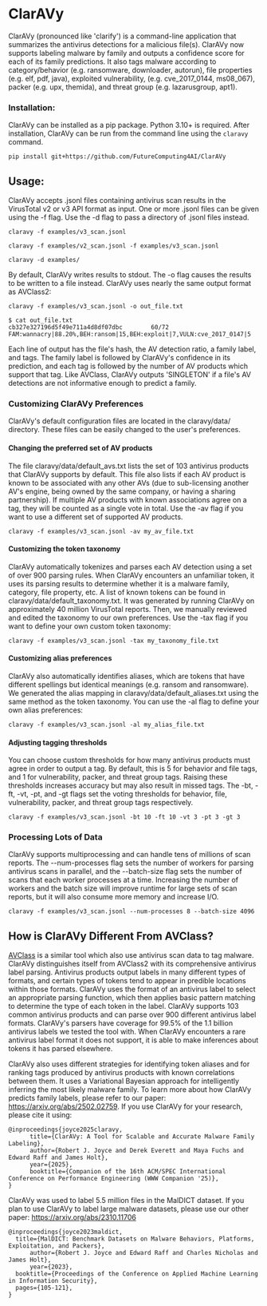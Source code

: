 # ClarAVy

ClarAVy (pronounced like 'clarify') is a command-line application that summarizes the antivirus detections for a malicious file(s). ClarAVy now supports labeling malware by family and outputs a confidence score for each of its family predictions. It also tags malware according to category/behavior (e.g. ransomware, downloader, autorun), file properties (e.g. elf, pdf, java), exploited vulnerability, (e.g. cve_2017_0144, ms08_067), packer (e.g. upx, themida), and threat group (e.g. lazarusgroup, apt1).

### Installation:

ClarAVy can be installed as a pip package. Python 3.10+ is required. After installation, ClarAVy can be run from the command line using the ```claravy``` command.
```
pip install git+https://github.com/FutureComputing4AI/ClarAVy
```

## Usage:

ClarAVy accepts .jsonl files containing antivirus scan results in the VirusTotal v2 or v3 API format as input. One or more .jsonl files can be given using the -f flag. Use the -d flag to pass a directory of .jsonl files instead.

```
claravy -f examples/v3_scan.jsonl
```

```
claravy -f examples/v2_scan.jsonl -f examples/v3_scan.jsonl
```

```
claravy -d examples/
```


By default, ClarAVy writes results to stdout. The -o flag causes the results to be written to a file instead. ClarAVy uses nearly the same output format as AVClass2:

```
claravy -f examples/v3_scan.jsonl -o out_file.txt
```

```
$ cat out_file.txt
cb327e327196d5f49e711a4d8df07dbc        60/72   FAM:wannacry|88.20%,BEH:ransom|15,BEH:exploit|7,VULN:cve_2017_0147|5
```

Each line of output has the file's hash, the AV detection ratio, a family label, and tags. The family label is followed by ClarAVy's confidence in its prediction, and each tag is followed by the number of AV products which support that tag. Like AVClass, ClarAVy outputs 'SINGLETON' if a file's AV detections are not informative enough to predict a family.

### Customizing ClarAVy Preferences

ClarAVy's default configuration files are located in the claravy/data/ directory. These files can be easily changed to the user's preferences.


#### Changing the preferred set of AV products
The file claravy/data/default_avs.txt lists the set of 103 antivirus products that ClarAVy supports by default. This file also lists if each AV product is known to be associated with any other AVs (due to sub-licensing another AV's engine, being owned by the same company, or having a sharing partnership). If multiple AV products with known associations agree on a tag, they will be counted as a single vote in total. Use the -av flag if you want to use a different set of supported AV products.

```
claravy -f examples/v3_scan.jsonl -av my_av_file.txt
```

#### Customizing the token taxonomy

ClarAVy automatically tokenizes and parses each AV detection using a set of over 900 parsing rules. When ClarAVy encounters an unfamiliar token, it uses its parsing results to determine whether it is a malware family, category, file property, etc. A list of known tokens can be found in claravy/data/default_taxonomy.txt. It was generated by running ClarAVy on approximately 40 million VirusTotal reports. Then, we manually reviewed and edited the taxonomy to our own preferences. Use the -tax flag if you want to  define your own custom token taxonomy:

```
claravy -f examples/v3_scan.jsonl -tax my_taxonomy_file.txt
```

#### Customizing alias preferences

ClarAVy also automatically identifies aliases, which are tokens that have different spellings but identical meanings (e.g. ransom and ransomware). We generated the alias mapping in claravy/data/default_aliases.txt using the same method as the token taxonomy. You can use the -al flag to define your own alias preferences:

```
claravy -f examples/v3_scan.jsonl -al my_alias_file.txt
```


#### Adjusting tagging thresholds

You can choose custom thresholds for how many antivirus products must agree in order to output a tag. By default, this is 5 for behavior and file tags, and 1 for vulnerability, packer, and threat group tags. Raising these thresholds increases accuracy but may also result in missed tags. The -bt, -ft, -vt, -pt, and -gt flags set the voting thresholds for behavior, file, vulnerability, packer, and threat group tags respectively.

```
claravy -f examples/v3_scan.jsonl -bt 10 -ft 10 -vt 3 -pt 3 -gt 3
```




### Processing Lots of Data

ClarAVy supports multiprocessing and can handle tens of millions of scan reports. The --num-processes flag sets the number of workers for parsing antivirus scans in parallel, and the --batch-size flag sets the number of scans that each worker processes at a time. Increasing the number of workers and the batch size will improve runtime for large sets of scan reports, but it will also consume more memory and increase I/O.

```
claravy -f examples/v3_scan.jsonl --num-processes 8 --batch-size 4096
```


## How is ClarAVy Different From AVClass?

[AVClass](https://github.com/malicialab/avclass) is a similar tool which also use antivirus scan data to tag malware. ClarAVy distinguishes itself from AVClass2 with its comprehensive antivirus label parsing. Antivirus products output labels in many different types of formats, and certain types of tokens tend to appear in predible locations within those formats. ClarAVy uses the format of an antivirus label to select an appropriate parsing function, which then applies basic pattern matching to determine the type of each token in the label. ClarAVy supports 103 common antivirus products and can parse over 900 different antivirus label formats. ClarAVy's parsers have coverage for 99.5\% of the 1.1 billion antivirus labels we tested the tool with. When ClarAVy encounters a rare antivirus label format it does not support, it is able to make inferences about tokens it has parsed elsewhere.

ClarAVy also uses different strategies for identifying token aliases and for ranking tags produced by antivirus products with known correlations between them. It uses a Variational Bayesian approach for intelligently inferring the most likely malware family. To learn more about how ClarAVy predicts family labels, please refer to our paper: https://arxiv.org/abs/2502.02759. If you use ClarAVy for your research, please cite it using:

```
@inproceedings{joyce2025claravy,
      title={ClarAVy: A Tool for Scalable and Accurate Malware Family Labeling},
      author={Robert J. Joyce and Derek Everett and Maya Fuchs and Edward Raff and James Holt},
      year={2025},
      booktitle={Companion of the 16th ACM/SPEC International Conference on Performance Engineering (WWW Companion '25)},
}
```

ClarAVy was used to label 5.5 million files in the MalDICT dataset. If you plan to use ClarAVy to label large malware datasets, please use our other paper: https://arxiv.org/abs/2310.11706

```
@inproceedings{joyce2023maldict,
  title={MalDICT: Benchmark Datasets on Malware Behaviors, Platforms, Exploitation, and Packers}, 
      author={Robert J. Joyce and Edward Raff and Charles Nicholas and James Holt},
      year={2023},
  booktitle={Proceedings of the Conference on Applied Machine Learning in Information Security},
  pages={105-121},
}
```
